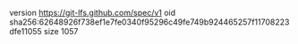 version https://git-lfs.github.com/spec/v1
oid sha256:62648926f738ef1e7fe0340f95296c49fe749b924465257f11708223dfe11055
size 1057

